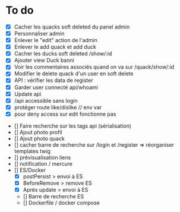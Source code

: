 # To do
- [X] Cacher les quacks soft deleted du panel admin
- [X] Personnaliser admin
- [X] Enlever le "edit" action de l'admin
- [X] Enlever le add quack et add duck
- [X] Cacher les ducks soft deleted /show/:id
- [X] Ajouter view Duck banni  
- [X] Voir les commentaires associés quand on va sur /quack/show/:id 
- [X] Modifier le delete quack d'un user en soft delete
- [X] API : vérifier les data de register
- [X] Garder user connecté api/whoami
- [X] Update api
- [X] /api accessible sans login
- [X] protéger route like/dislike // env var
- [X] pour deny access sur edit fonctionne pas
- [] Faire recherche sur les tags api (sérialisation)
- [] Ajout photo profil 
- [] Ajout photo quack 
- [] cacher barre de recherche sur /login et /register => réorganiser templates twig
- [] prévisualisation liens
- [] notification / mercure
- [] ES/Docker
    - [X] postPersist > envoi à ES
    - [X] BeforeRemove > remove ES
    - [X] Après update > envoi à ES
    - [] Barre de recherche ES
    - [] Dockerfile / docker compose